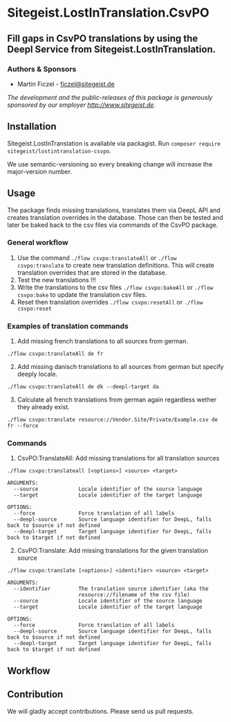 # Sitegeist.LostInTranslation.CsvPO
## Fill gaps in CsvPO translations by using the Deepl Service from Sitegeist.LostInTranslation.


### Authors & Sponsors

* Martin Ficzel - ficzel@sitegeist.de

*The development and the public-releases of this package is generously sponsored
by our employer http://www.sitegeist.de.*

## Installation

Sitegeist.LostInTranslation is available via packagist. Run `composer require sitegeist/lostintranslation-csvpo`.

We use semantic-versioning so every breaking change will increase the major-version number.

## Usage 

The package finds missing translations, translates them via DeepL API and creates translation overrides in the database.
Those can then be tested and later be baked back to the csv files via commands of the CsvPO package. 

### General workflow
1. Use the command `./flow csvpo:translateAll` or  `./flow csvpo:translate` to create new translation definitions. This will create translation overrides that are stored in the database.
2. Test the new translations !!!
3. Write the translations to the csv files `./flow csvpo:bakeAll` or `./flow csvpo:bake` to update the translation csv files. 
4. Reset then translation overrides `./flow csvpo:resetAll` or `./flow csvpo:reset`

### Examples of translation commands

1. Add missing french translations to all sources from german.
```
./flow csvpo:translateAll de fr
```
 
2. Add missing danisch translations to all sources from german but specify deeply locale.
```
./flow csvpo:translateAll de dk --deepl-target da
```

3. Calculate all french translations from german again regardless wether they already exist.
```
./flow csvpo:translate resource://Vendor.Site/Private/Example.csv de fr --force
```

### Commands 

1. CsvPO:TranslateAll:  Add missing translations for all translation sources

```
./flow csvpo:translateall [<options>] <source> <target>

ARGUMENTS:
  --source             Locale identifier of the source language
  --target             Locale identifier of the target language

OPTIONS:
  --force              Force translation of all labels
  --deepl-source       Source language identifier for DeepL, falls back to $source if not defined
  --deepl-target       Target language identifier for DeepL, falls back to $target if not defined
```

2. CsvPO:Translate: Add missing translations for the given translation source
 
```
./flow csvpo:translate [<options>] <identifier> <source> <target>

ARGUMENTS:
  --identifier         The translation source identifier (aka the
                       resource://filename of the csv file)
  --source             Locale identifier of the source language
  --target             Locale identifier of the target language

OPTIONS:
  --force              Force translation of all labels
  --deepl-source       Source language identifier for DeepL, falls back to $source if not defined
  --deepl-target       Target language identifier for DeepL, falls back to $target if not defined
```



## Workflow 


## Contribution

We will gladly accept contributions. Please send us pull requests.
